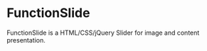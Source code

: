 FunctionSlide
=============

FunctionSlide is a HTML/CSS/jQuery Slider for image and content presentation.